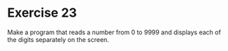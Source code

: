 # Exercise 23

Make a program that reads a number from 0 to 9999 and displays each of the digits separately on the screen.
